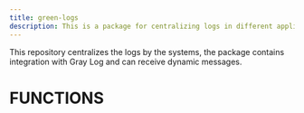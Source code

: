 ```yaml
---
title: green-logs
description: This is a package for centralizing logs in different applications
---
```


This repository centralizes the logs by the systems, the package contains integration with Gray Log and can receive dynamic messages.


# FUNCTIONS
